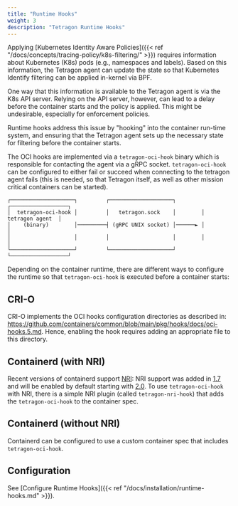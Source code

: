 ```yaml
---
title: "Runtime Hooks"
weight: 3
description: "Tetragon Runtime Hooks"
---
```


Applying
[Kubernetes Identity Aware Policies]({{< ref "/docs/concepts/tracing-policy/k8s-filtering/" >}})
requires information about Kubernetes (K8s) pods (e.g., namespaces and labels). Based on this
information, the Tetragon agent can update the state so that Kubernetes Identify filtering can be
applied in-kernel via BPF.

One way that this information is available to the Tetragon agent is via the K8s API server. Relying
on the API server, however, can lead to a delay before the container starts and the policy is
applied. This might be undesirable, especially for enforcement policies.

Runtime hooks address this issue by "hooking" into the container run-time system, and ensuring that
the Tetragon agent sets up the necessary state for filtering before the container starts.


The OCI hooks are implemented via a `tetragon-oci-hook` binary which is responsible for contacting
the agent via a gRPC socket. `tetragon-oci-hook` can be configured to either fail or succeed when
connecting to the tetragon agent fails (this is needed, so that Tetragon itself, as well as other
mission critical containers can be started).

```
┌────────────────────┐         ┌────────────────────┐        ┌──────────────────┐
│  tetragon-oci-hook │         │   tetragon.sock    │        │  tetragon agent  │
│    (binary)        │─────────┤ (gRPC UNIX socket) │──────► │                  │
│                    │         │                    │        │                  │
└────────────────────┘         └────────────────────┘        └──────────────────┘
```


Depending on the container runtime, there are different ways to configure the runtime so that
`tetragon-oci-hook` is executed before a container starts:

## CRI-O

CRI-O implements the OCI hooks configuration directories as described in:
https://github.com/containers/common/blob/main/pkg/hooks/docs/oci-hooks.5.md.
Hence, enabling the hook requires adding an appropriate file to this directory.

## Containerd (with NRI)

Recent versions of containerd support [NRI](https://github.com/containerd/nri): NRI support was
added in [1.7](https://github.com/containerd/containerd/releases/tag/v1.7.0) and will be enabled by
default starting with
[2.0](https://github.com/containerd/containerd/blob/main/docs/NRI.md#disabling-nri-support-in-containerd).
To use `tetragon-oci-hook` with NRI, there is a simple NRI plugin (called `tetragon-nri-hook`) that
adds the `tetragon-oci-hook` to the container spec.

## Containerd (without NRI)

Containerd can be configured to use a custom container spec that includes `tetragon-oci-hook`.

## Configuration

See [Configure Runtime Hooks]({{< ref "/docs/installation/runtime-hooks.md" >}}).
